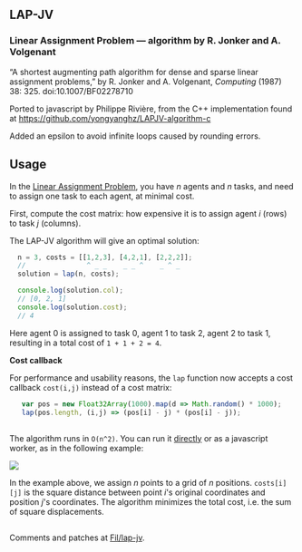 ## LAP-JV
### Linear Assignment Problem — algorithm by R. Jonker and A. Volgenant

“A shortest augmenting path algorithm for dense and sparse linear assignment problems,” by R. Jonker and A. Volgenant, _Computing_ (1987) 38: 325. doi:10.1007/BF02278710
 
Ported to javascript by Philippe Rivière, from the C++ implementation found at https://github.com/yongyanghz/LAPJV-algorithm-c

Added an epsilon to avoid infinite loops caused by rounding errors.


## Usage

In the [Linear Assignment Problem](https://en.wikipedia.org/wiki/Assignment_problem), you have _n_ agents and _n_ tasks, and need to assign one task to each agent, at minimal cost.

First, compute the cost matrix: how expensive it is to assign agent _i_ (rows) to task _j_ (columns).

The LAP-JV algorithm will give an optimal solution:

```javascript
  n = 3, costs = [[1,2,3], [4,2,1], [2,2,2]];
  //               ^ _ _    _ _ ^    _ ^ _
  solution = lap(n, costs);

  console.log(solution.col);
  // [0, 2, 1]
  console.log(solution.cost);
  // 4
```

Here agent 0 is assigned to task 0, agent 1 to task 2, agent 2 to task 1, resulting in a total cost of `1 + 1 + 2 = 4`.


**Cost callback**

For performance and usability reasons, the `lap` function now accepts a cost callback `cost(i,j)` instead of a cost matrix:
```javascript
   var pos = new Float32Array(1000).map(d => Math.random() * 1000);
   lap(pos.length, (i,j) => (pos[i] - j) * (pos[i] - j));
```

## 

The algorithm runs in `O(n^2)`. You can run it [directly](http://bl.ocks.org/Fil/6ead5eea43ec506d5550f095edc45e3f) or as a javascript worker, as in the following example:

[![](https://gist.githubusercontent.com/Fil/d9752d8c41cc2cc176096ce475233966/raw/88c1e7e4d62df8145a68808b7252cd5013e0394f/thumbnail.png)](https://observablehq.observablehq.cloud/pangea/varia/lap-jv)

In the example above, we assign _n_ points to a grid of _n_ positions. `costs[i][j]` is the square distance between point _i_'s original coordinates and position _j_'s coordinates. The algorithm minimizes the total cost, i.e. the sum of square displacements.


## 

Comments and patches at [Fil/lap-jv](https://github.com/Fil/lap-jv).

